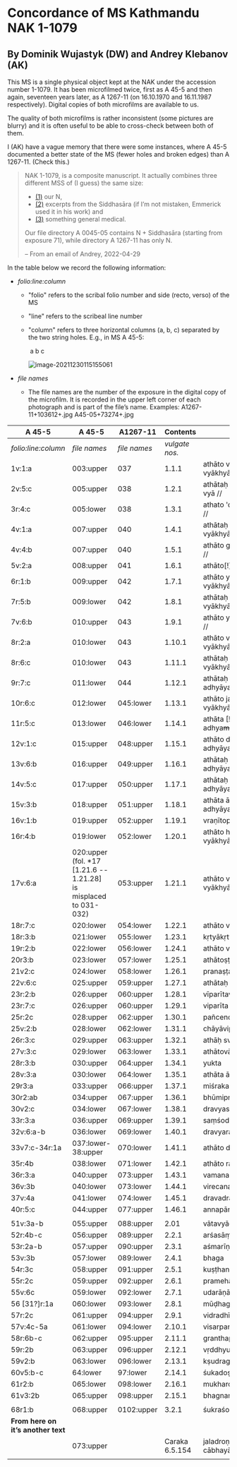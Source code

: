 # Concordance of MS Kathmandu NAK 1-1079

## By Dominik Wujastyk (DW) and Andrey Klebanov (AK)

This MS is a single physical object kept at the NAK under the accession number 1-1079.  It has been microfilmed twice,  first as A 45-5 and then again, seventeen years later, as A 1267-11 (on 16.10.1970 and 16.11.1987 respectively). Digital copies of both microfilms are available to us.

The quality of both microfilms is rather inconsistent (some pictures are blurry) and it is often useful to be able to cross-check between both of them.

I (AK) have a vague memory that there were some instances, where A 45-5 documented a better state of the MS (fewer holes and broken edges) than A 1267-11.  (Check this.)

> NAK 1-1079, is a composite  manuscript. It actually combines three different MSS of (I  guess) the same size: 
>
> * [(1)](http://ngmcp.fdm.uni-hamburg.de/mediawiki/index.php/A_1267-11(1)_(Suśrutasaṃhitā)) our N, 
> * [(2)](http://ngmcp.fdm.uni-hamburg.de/mediawiki/index.php/A_1267-11(2)_Siddhāsārasaṃhitā) excerpts from the Siddhasāra (if I’m not mistaken, Emmerick used it in his work) and
> * [(3)](http://ngmcp.fdm.uni-hamburg.de/mediawiki/index.php/A_1267-11(3)_(Vaidyaka)) something general medical. 
>
> Our file directory A 0045-05 contains N + Siddhasāra (starting from exposure 71), while directory A 1267-11 has only N.
>
> – From an email of Andrey, 2022-04-29

In the table below we record the following information:

* *folio:line:column*
  
  - "folio" refers to the scribal folio number and side (recto, verso) of the MS 
  
  - "line" refers to the scribeal line number
  
  - "column" refers to three horizontal columns (a, b, c) separated by the two string holes.  E.g., in MS A 45-5:
  
    ​                       a                                                   b                                                                c
  
    ![image-20211230115155061](/home/dom/.config/Typora/typora-user-images/image-20211230115155061.png)
  
  
  
* *file names*
  
  - The file names are the number of the exposure in the digital copy of the microfilm. It is recorded in the upper left corner of each photograph and is part of the file’s name.
    Examples:
    A1267-11+103612+*<exposure>*.jpg
    A45-05+73274+*<exposure>*.jpg


| A 45-5 | A 45-5 | A1267-11 | Contents | atha phrase |
| --- | -------- | --------------------- | ------------------------- | ---- |
| *folio:line:column* | *file names* | *file names* | *vulgate nos.* |  |
| 1v:1:a |    003:upper    | 037 | 1.1.1 | athāto vedotpattim ādhyāyaṃ vyākhyāsyāmaḥ // |
| 2v:5:c |   005:upper   |                038 | 1.2.1      | athātaḥ śiśyopanayanīyam adhyāyaṃ vyā // |
| 3r:4:c |   005:lower   |                038 | 1.3.1                       | athato 'dhyāyanasampradānīyaṃ vyā // |
| 4v:1:a | 007:upper |               040 | 1.4.1     | athātaḥ pravacīnīyam [!] adhyāyaṃ vyākhyā // |
|  4v:4:b  |   007:upper   |                  040 | 1.5.1    | athāto gropaharaṇīyam adhyāyaṃ vyā // |
| 5v:2:a |                    008:upper                   |               041 | 1.6.1          | athāto[!] ṛtucaryāṃ vyā // |
| 6r:1:b | 009:upper | 042 | 1.7.1 | athāto yantravidhim adhyāyaṃ vyākhyāsyāmaḥ // |
| 7r:5:b | 009:lower | 042 | 1.8.1 | athātaḥ śastravicāraṇīyam adhyāyaṃ vyākhyāsyām [!] / |
| 7v:6:b | 010:upper             | 043 | 1.9.1 | athāto yogyāsūtrīyam adhyāyaṃ vyā // |
| 8r:2:a | 010:lower | 043 | 1.10.1 | athāto viśikhyānupraveśīṇīyaṃ [!} vyākhyā // |
| 8r:6:c | 010:lower | 043 | 1.11.1 | athātaḥ kṣārapākavidhim adhyāyaṃ vyākhyā // |
| 9r:7:c | 011:lower | 044 | 1.12.1 | athātaḥ [!] agnikarmavidhim adhyāyaṃ vyākhyāsyāmaḥ // |
| 10r:6:c | 012:lower | 045:lower | 1.13.1 | athāto jalāyukādhyāyam [!] vyākhyāsyāmaḥ  // |
|            11r:5:c             | 013:lower | 046:lower | 1.14.1 | athāta [!] śoṇitavarṇṇanīyam adhya~~mā~~yaṃ vyākhyāsyāmaḥ |
| 12v:1:c | 015:upper | 048:upper | 1.15.1 | athāto doṣadhātumālakṣayavṛddhim adhyāyaṃ vyākhyāsyāmaḥ / |
| 13v:6:b | 016:upper | 049:upper | 1.16.1 | athātaḥ karṇṇavyadhaba[ndhavi]dhim adhyāyaṃ vyā // |
| 14v:5:c | 017:upper | 050:upper | 1.17.1 | athātaḥ [!] āmapakvamaṣanīyam [!] adhyāyaṃ vyā / |
| 15v:3:b |        018:upper       | 051:upper | 1.18.1 | athāta ālepavraṇabandhavidhim adhyāyaṃ vyākhyāsyāmaḥ |
| 16v:1:b | 019:upper | 052:upper | 1.19.1 | vraṇītopāsanīyaṃ |
| 16r:4:b | 019:lower | 052:lower | 1.20.1 | athāto hitīhitīyam [!] adhyāyaṃ vyākhyāsyāmaḥ / |
| 17v:6:a | 020:upper <br />(fol. *17 [1.21.6 -- 1.21.28] <br />is misplaced to 031-032) | 053:upper | 1.21.1 | athāto vraṇapraśnam adhyāyam vyākhyāsyāmaḥ / |
| 18r:7:c | 020:lower | 054:lower | 1.22.1 | athāto vraṇāsrāvavijñānīyam |
| 18r:3:b | 021:lower | 055:lower | 1.23.1 | kṛtyākṛtyavidhiṃ |
| 19r:2:b | 022:lower | 056:lower | 1.24.1 | athāto vyādhisamuddeśīya |
| 20r3:b | 023:lower | 057:lower | 1.25.1 |athātoṣṭavidhaśastrakarmavidhi|
| 21v2:c | 024:lower | 058:lower | 1.26.1 |pranaṣṭaśalya|
| 22v:6:c | 025:upper | 059:upper | 1.27.1 |athātaḥ śalyāpanayanīyadhyāya|
| 23r:2:b | 026:upper | 060:upper | 1.28.1 |vīparītavraṇavijñānīyaṃ|
| 23r:7:c | 026:upper | 060:upper | 1.29.1 |viparīta|
| 25r:2c | 028:upper | 062:upper | 1.30.1 |pañcendriyārtha|
| 25v:2:b | 028:lower | 062:lower | 1.31.1 |chāyāvipratipatti|
| 26r:3:c | 029:upper | 063:upper | 1.32.1 |athāḥ svabhāvavipratipatti|
| 27v:3:c | 029:lower | 063:lower | 1.33.1 |athātovāraṇīya|
| 28r:3:b | 030:upper | 064:upper | 1.34.1 |yukta|
| 28v:3:a | 030:lower | 064:lower | 1.35.1 |athāta āturopakramaṇīya|
| 29r3:a | 033:upper | 066:upper | 1.37.1 |miśrakan|
| 30r2:ab | 034:upper | 067:upper | 1.36.1 |bhūmipravibhāga|
| 30v2:c | 034:lower | 067:lower | 1.38.1    | dravyasaṅgrahaṇī |
| 33r:3:a | 036:upper | 069:upper | 1.39.1 | saṃśodhanasaṃśamanīya |
| 32v:6:a-b | 036:lower | 069:lower | 1.40.1 | dravyarasaguṇavīryavipākavijñānīyaṃ |
| 33v7:c-34r:1a | 037:lower-38:upper | 070:lower | 1.41.1 | athāto dravyaviśeṣavijñānīyaṃ |
| 35r:4b |   038:lower   |          071:lower | 1.42.1          | athāto rasaviśeṣavijñānīyaṃ |
| 36r:3:a | 040:upper | 073:upper | 1.43.1 | vamanadravyavikalpavijñānīyaṃ |
| 36v:3b | 040:lower | 073:lower | 1.44.1 | virecanadravyavikalpavijñānīyaṃ |
| 37v:4a | 041:lower | 074:lower | 1.45.1 | dravadravyavidhiṃ |
| 40r:5:c | 044:upper | 077:upper | 1.46.1 | annapānavidhiṃ |
|  |  |  |  |  |
| 51v:3a-b |  055:upper  |       088:upper | 2.01             | vātavyādhi |
| 52r:4b-c | 056:upper | 089:upper | 2.2.1 | arśasāṃ |
| 53r:2a-b | 057:upper | 090:upper | 2.3.1 | aśmarīṇāṃ |
| 53v:3b |  057:lower  |       089:lower | 2.4.1       | bhaga |
| 54r:3c | 058:upper | 091:upper | 2.5.1 | kuṣṭhanidāna |
| 55r:2c | 059:upper | 092:upper | 2.6.1 | pramehāni nidānaṃ |
| 55v:6c | 059:lower | 092:lower | 2.7.1 | udarāṇāṃ |
| 56 [31?]r:1a | 060:lower | 093:lower | 2.8.1 | mūḍhagarbha |
| 57r:2c | 061:upper | 094:upper | 2.9.1 | vidradhīnān |
| 57v:4c-5a | 061:lower | 094:lower | 2.10.1 | visarpanāḍīstanaroga |
| 58r:6b-c | 062:upper | 095:upper | 2.11.1 | granthapacyarvudagalagaṇḍānāṃ |
| 59r:2b | 063:upper | 096:upper | 2.12.1 | vṛddhyupadaṃśa |
| 59v2:b | 063:lower | 096:lower | 2.13.1 | kṣudragonidānaṃ |
| 60v5:b-c | 64:lower | 97:lower | 2.14.1 | śukadoṣanidānaṃ |
| 61r2:b | 065:lower | 098:lower | 2.16.1 | mukharoganidānaṃ |
| 61v3:2b | 065:upper | 098:upper | 2.15.1 | bhagnanidāna |
|  |  |  |  |  |
| 68r1:b | 068:upper | 0102:upper | 3.2.1 | śukraśoṇitaviśuddhiṃ |
| **From here on it’s another text** |  |  |  |  |
|  | 073:upper |  | Caraka 6.5.154 | jaladroṇe vipaktavyā viṃśatiḥ pañca cābhayāḥ/ |
|                     |                                                              |                 |             |  |
